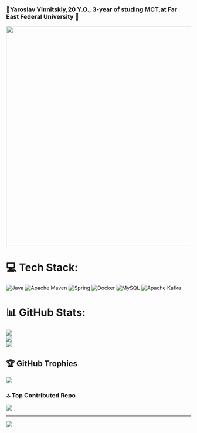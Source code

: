 ### 🌚Yaroslav Vinnitskiy,20 Y.O., 3-year of studing MCT,at Far East Federal University 🌚
<div id="header" align="center">
  <img src="https://i.giphy.com/media/v1.Y2lkPTc5MGI3NjExenprbzViMXJhYWhkOWZ0NGRqeXRtNTdxaTE4Y2h4dTd3MTM5aXg4dSZlcD12MV9pbnRlcm5hbF9naWZfYnlfaWQmY3Q9Zw/lgTpcy4dkdUc0/giphy.gif" width="600"/>
</div>

# 💻 Tech Stack:
![Java](https://img.shields.io/badge/java-%23ED8B00.svg?style=flat-square&logo=openjdk&logoColor=white) ![Apache Maven](https://img.shields.io/badge/Apache%20Maven-C71A36?style=flat-square&logo=Apache%20Maven&logoColor=white) ![Spring](https://img.shields.io/badge/spring-%236DB33F.svg?style=flat-square&logo=spring&logoColor=white) ![Docker](https://img.shields.io/badge/docker-%230db7ed.svg?style=flat-square&logo=docker&logoColor=white) ![MySQL](https://img.shields.io/badge/mysql-4479A1.svg?style=flat-square&logo=mysql&logoColor=white) ![Apache Kafka](https://img.shields.io/badge/Apache%20Kafka-000?style=flat-square&logo=apachekafka)
# 📊 GitHub Stats:
![](https://github-readme-stats.vercel.app/api?username=xYarvinx&theme=catppuccin_mocha&hide_border=false&include_all_commits=true&count_private=true)<br/>
![](https://github-readme-streak-stats.herokuapp.com/?user=xYarvinx&theme=catppuccin_mocha&hide_border=false)<br/>
![](https://github-readme-stats.vercel.app/api/top-langs/?username=xYarvinx&theme=catppuccin_mocha&hide_border=false&include_all_commits=true&count_private=true&layout=compact)

## 🏆 GitHub Trophies
![](https://github-profile-trophy.vercel.app/?username=xYarvinx&theme=catppuccin_mocha&no-frame=true&no-bg=true&margin-w=4)

### 🔝 Top Contributed Repo
![](https://github-contributor-stats.vercel.app/api?username=xYarvinx&limit=5&theme=catppuccin_mocha&combine_all_yearly_contributions=true)

---
[![](https://visitcount.itsvg.in/api?id=xYarvinx&icon=5&color=9)](https://visitcount.itsvg.in)

<!-- Proudly created with GPRM ( https://gprm.itsvg.in ) -->
